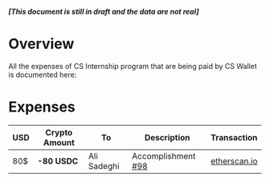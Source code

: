 _**[This document is still in draft and the data are not real]**_

# Overview
All the expenses of CS Internship program that are being paid by CS Wallet is documented here:

# Expenses

| USD | Crypto Amount | To | Description | Transaction |
|--   |--             |--  |--           |--             |
| 80$ |**-80 USDC**   | Ali Sadeghi | Accomplishment [#98](https://cs-internship/cs-system)| [etherscan.io](etherscan.io)